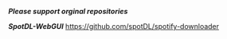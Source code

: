 ***Please support orginal repositories***

***SpotDL-WebGUI***
https://github.com/spotDL/spotify-downloader
